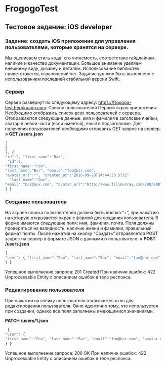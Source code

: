 # FrogogoTest

## Тестовое задание: iOS developer
### Задание: создать iOS приложение для управления пользователями, которые хранятся на сервере.
Мы оцениваем стиль кода, его читаемость, соответствие гайдлайнам, наличие и качество документации. Большое внимание уделяем внешнему виду, дизайну и деталям.
Использование библиотек приветствуется, ограничений нет. Задание должно быть выполнено с использованием последней стабильной версии Swift.

### Сервер
Сервер развёрнут по следующему адресу: https://frogogo-test.herokuapp.com. Список пользователей
Первый экран приложения. Необходимо отобразить список всех пользователей с сервера. Отображаются следующие данные: имя и фамилия в заголовке ячейки, аватар в левой части (если имеется), email в подзаголовке.
Для получения пользователей необходимо отправить GET запрос на сервер. **> GET /users.json**

```javascript
[
{
}, {
"id":2, "first_name":"Baz",
 "id":1,
"first_name":"Foo",
"last_name":"Bar", "email":"foo@bar.com",
"avatar_url":"", "created_at":"2016-09-20T14:44:33.573Z"
  "last_name":"Qux",
"email":"baz@qux.com", "avatar_url":"http://www.fillmurray.com/200/200", "created_at":"2016-09-20T15:33:25.536Z"
} ]
```

### Создание пользователя

На экране списка пользователей должна быть кнопка “+”, при нажатию на которую открывается экран с формой для создания пользователя.
В форме имеются следующие поля: имя, фамилия, почта. Поля должны проверяться на валидность: наличие имени и фамилии, правильный формат почты.
После нажатия на кнопку “Создать” отправляется POST запрос на сервер в формате JSON с данными о пользователе.
**> POST /users.json**
```javascript
{
"user": { "first_name":"Foo", "last_name":"Bar", "email":"foo@bar.com", "avatar_url":""
} }
```
Успешное выполнение запроса: 201 Created
При наличии ошибок: 422 Unprocessable Entity с описанием ошибок в теле респонса.

### Редактирование пользователя

При нажатии на ячейку пользователя открывается окно для редактирования пользователя. Окно идентично тому, что используется при создании, однако все поля заполнены имеющимися значениями.
 
**PATCH /users/1.json**
```javascript
 {
"user": {
"first_name":"Foo", "last_name":"Bar", "email":"foo@bar.com", "avatar_url":""
} }
```
Успешное выполнение запроса: 200 OK
При наличии ошибок: 422 Unprocessable Entity с описанием ошибок в теле респонса.
